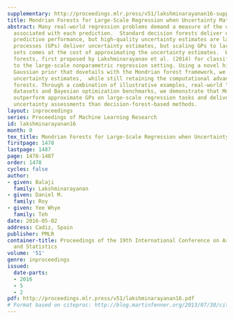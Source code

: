 ```yaml
---
supplementary: http://proceedings.mlr.press/v51/lakshminarayanan16-supp.pdf
title: Mondrian Forests for Large-Scale Regression when Uncertainty Matters
abstract: Many real-world regression problems demand a measure of the uncertainty
  associated with each prediction.  Standard decision forests deliver efficient state-of-the-art
  predictive performance, but high-quality uncertainty estimates are lacking. Gaussian
  processes (GPs) deliver uncertainty estimates, but scaling GPs to large-scale data
  sets comes at the cost of approximating the uncertainty estimates.  We extend Mondrian
  forests, first proposed by Lakshminarayanan et al. (2014) for classification problems,
  to the large-scale nonparametric regression setting. Using a novel hierarchical
  Gaussian prior that dovetails with the Mondrian forest framework, we obtain principled
  uncertainty estimates,  while still retaining the computational advantages of decision
  forests. Through a combination of illustrative examples, real-world large-scale
  datasets and Bayesian optimization benchmarks, we demonstrate that Mondrian forests
  outperform approximate GPs on large-scale regression tasks and deliver better-calibrated
  uncertainty assessments than decision-forest-based methods.
layout: inproceedings
series: Proceedings of Machine Learning Research
id: lakshminarayanan16
month: 0
tex_title: Mondrian Forests for Large-Scale Regression when Uncertainty Matters
firstpage: 1478
lastpage: 1487
page: 1478-1487
order: 1478
cycles: false
author:
- given: Balaji
  family: Lakshminarayanan
- given: Daniel M.
  family: Roy
- given: Yee Whye
  family: Teh
date: 2016-05-02
address: Cadiz, Spain
publisher: PMLR
container-title: Proceedings of the 19th International Conference on Artificial Intelligence
  and Statistics
volume: '51'
genre: inproceedings
issued:
  date-parts:
  - 2016
  - 5
  - 2
pdf: http://proceedings.mlr.press/v51/lakshminarayanan16.pdf
# Format based on citeproc: http://blog.martinfenner.org/2013/07/30/citeproc-yaml-for-bibliographies/
---
```

